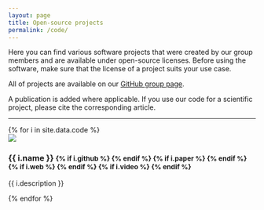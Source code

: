 ```yaml
---
layout: page
title: Open-source projects
permalink: /code/
---
```


Here you can find various software projects that were created by our group members and are available under open-source licenses. Before using the software, make sure that the license of a project suits your use case.

All of projects are available on our [GitHub group page](https://github.com/tudelft3d).

A publication is added where applicable. If you use our code for a scientific project, please cite the corresponding article.

- - -

<div class="row">
{% for i in site.data.code %}
  <div class="col-sm-4 col-md-3">
    <div class="thumbnail">
      <img src="{{ "/img/code/" | append: i.image | prepend: site.baseurl }}"/>
      <div class="caption">
        <h3>{{ i.name }}
        <small>
        {% if i.github %}
          <a href="{{ i.github }}"><i class="fa fa-github"></i></a> 
        {% endif %}
        {% if i.paper %}
          <a href="{{ i.paper }}"><i class="fa fa-file-pdf-o fa-fw"></i></a>
        {% endif %}
        {% if i.web %}
          <a href="{{ i.web }}"><i class="fa fa-external-link"></i></a>
        {% endif %}
        {% if i.video %}
          <a href="{{ i.video }}"><i class="fa fa-video-camera"></i> </a>
        {% endif %}
        </small>
        </h3>
        <p>{{ i.description }}</p>
      </div>
    </div>
  </div>
{% endfor %}
</div>


